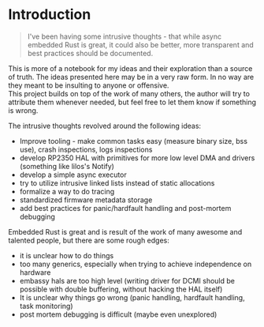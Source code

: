 # Introduction

> I've been having some intrusive thoughts - that while async embedded Rust is great,
it could also be better, more transparent and best practices should be documented.

<div class="warning">
    This is more of a notebook for my ideas
    and their exploration than a source of truth.
    The ideas presented here may be in a very raw form.
    In no way are they meant to be insulting to anyone or offensive.</br>
    This project builds on top of the work of many others,
    the author will try to attribute them whenever needed,
    but feel free to let them know if something is wrong.
</div>

The intrusive thoughts revolved around the following ideas:

* Improve tooling - make common tasks easy (measure binary size, bss use),
crash inspections, logs inspections
* develop RP2350 HAL with primitives for more low level DMA and drivers
(something like lilos's Notify)
* develop a simple async executor
* try to utilize intrusive linked lists instead of static allocations
* formalize a way to do tracing
* standardized firmware metadata storage
* add best practices for panic/hardfault handling and post-mortem debugging

Embedded Rust is great and is result of the work of many awesome
and talented people, but there are some rough edges:

* it is unclear how to do things
* too many generics, especially when trying to achieve independence on hardware
* embassy hals are too high level
  (writing driver for DCMI should be possible with double buffering, without hacking the HAL itself)
* It is unclear why things go wrong (panic handling, hardfault handling, task monitoring)
* post mortem debugging is difficult (maybe even unexplored)

